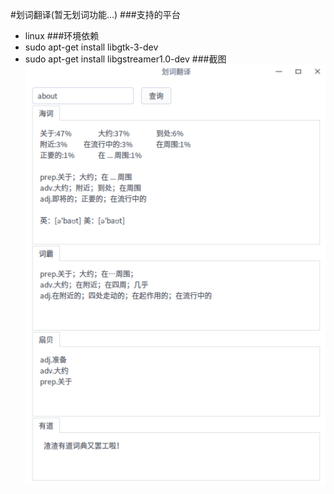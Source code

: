 
#划词翻译(暂无划词功能...)
###支持的平台
- linux
###环境依赖
- sudo apt-get install libgtk-3-dev
- sudo apt-get install libgstreamer1.0-dev
###截图
![Screenshot](src/Screenshot.png)